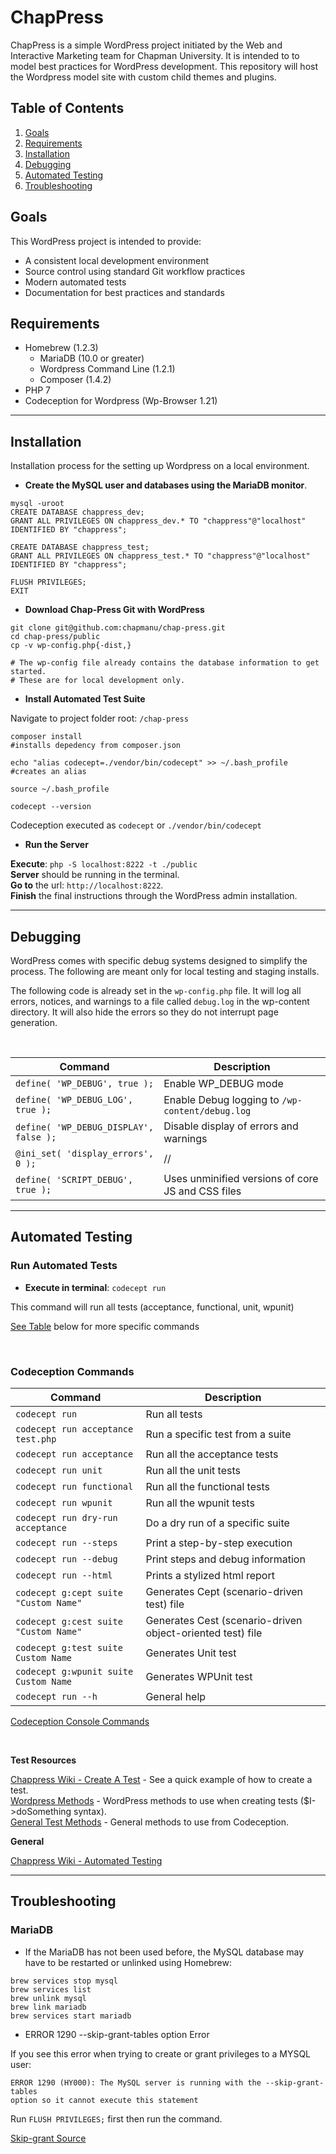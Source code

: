 # ChapPress
ChapPress is a simple WordPress project initiated by the Web and Interactive Marketing team for Chapman University. It is intended to to model best practices for WordPress development. This repository will host the Wordpress model site with custom child themes and plugins.

## Table of Contents
1. [Goals](#goals)
2. [Requirements](#requirements)
3. [Installation](#installation)
4. [Debugging](#debugging)
5. [Automated Testing](#automated-testing)
6. [Troubleshooting](#troubleshooting)

## Goals
This WordPress project is intended to provide:
- A consistent local development environment
- Source control using standard Git workflow practices
- Modern automated tests
- Documentation for best practices and standards

## Requirements
- Homebrew (1.2.3)
  - MariaDB (10.0 or greater)
  - Wordpress Command Line (1.2.1)
  - Composer (1.4.2)
- PHP 7
- Codeception for Wordpress (Wp-Browser 1.21)

***

## Installation

Installation process for the setting up Wordpress on a local environment.

- **Create the MySQL user and databases using the MariaDB monitor**.

```
mysql -uroot
CREATE DATABASE chappress_dev;
GRANT ALL PRIVILEGES ON chappress_dev.* TO "chappress"@"localhost" IDENTIFIED BY "chappress";

CREATE DATABASE chappress_test;
GRANT ALL PRIVILEGES ON chappress_test.* TO "chappress"@"localhost" IDENTIFIED BY "chappress";

FLUSH PRIVILEGES;
EXIT
```

- **Download Chap-Press Git with WordPress**

```
git clone git@github.com:chapmanu/chap-press.git
cd chap-press/public
cp -v wp-config.php{-dist,}

# The wp-config file already contains the database information to get started.
# These are for local development only.
```

- **Install Automated Test Suite**

Navigate to project folder root: `/chap-press`

```
composer install
#installs depedency from composer.json

echo "alias codecept=./vendor/bin/codecept" >> ~/.bash_profile
#creates an alias

source ~/.bash_profile

codecept --version
```

Codeception executed as `codecept` or `./vendor/bin/codecept`

- **Run the Server**

**Execute**: `php -S localhost:8222 -t ./public`  
**Server** should be running in the terminal.  
**Go to** the url: `http://localhost:8222`.  
**Finish** the final instructions through the WordPress admin installation.  

***

## Debugging

WordPress comes with specific debug systems designed to simplify the process.
The following are meant only for local testing and staging installs.

The following code is already set in the `wp-config.php` file.
It will log all errors, notices, and warnings to a file called `debug.log` in the wp-content directory.
It will also hide the errors so they do not interrupt page generation.

<br/>

| Command | Description |
| --- | --- |
| `define( 'WP_DEBUG', true );` | Enable WP_DEBUG mode |
| `define( 'WP_DEBUG_LOG', true );` | Enable Debug logging to `/wp-content/debug.log` |
| `define( 'WP_DEBUG_DISPLAY', false );` | Disable display of errors and warnings |
| `@ini_set( 'display_errors', 0 );` | // |
| `define( 'SCRIPT_DEBUG', true );` | Uses unminified versions of core JS and CSS files |

***

## Automated Testing

### Run Automated Tests

- **Execute in terminal**: `codecept run`

This command will run all tests (acceptance, functional, unit, wpunit)

[See Table](#codeception-commands) below for more specific commands

<br/>

### Codeception Commands

| Command | Description |
| --- | --- |
| `codecept run` | Run all tests |
| `codecept run acceptance test.php`| Run a specific test from a suite|
| `codecept run acceptance` | Run all the acceptance tests |
| `codecept run unit` | Run all the unit tests |
| `codecept run functional` | Run all the functional tests |
| `codecept run wpunit` | Run all the wpunit tests |
| `codecept run dry-run acceptance` | Do a dry run of a specific suite |
| `codecept run --steps` | Print a step-by-step execution |
| `codecept run --debug` | Print steps and debug information |
| `codecept run --html` | Prints a stylized html report |
| `codecept g:cept suite "Custom Name"` | Generates Cept (scenario-driven test) file |
| `codecept g:cest suite "Custom Name"` | Generates Cest (scenario-driven object-oriented test) file |
| `codecept g:test suite Custom Name` | Generates Unit test |
| `codecept g:wpunit suite Custom Name` | Generates WPUnit test |
| `codecept run --h` | General help |

[Codeception Console Commands](http://codeception.com/docs/reference/Commands)

<br/>

**Test Resources**

[Chappress Wiki - Create A Test](https://github.com/chapmanu/chap-press/wiki#create-a-test) - See a quick example of how to create a test.  
[Wordpress Methods](https://github.com/lucatume/wp-browser#methods) - WordPress methods to use when creating tests ($I->doSomething syntax).  
[General Test Methods](http://codeception.com/docs/modules/PhpBrowser) - General methods to use from Codeception.  

**General**

[Chappress Wiki - Automated Testing](https://github.com/chapmanu/chap-press/wiki#automated-testing)

***

## Troubleshooting

### MariaDB
-  If the MariaDB has not been used before, the MySQL database may have to be restarted or unlinked using Homebrew:

```
brew services stop mysql
brew services list
brew unlink mysql
brew link mariadb
brew services start mariadb
```

- ERROR 1290 --skip-grant-tables option Error

If you see this error when trying to create or grant privileges to a MYSQL user:

    ERROR 1290 (HY000): The MySQL server is running with the --skip-grant-tables
    option so it cannot execute this statement

Run `FLUSH PRIVILEGES;` first then run the command.

[Skip-grant Source](https://unix.stackexchange.com/a/102916)
